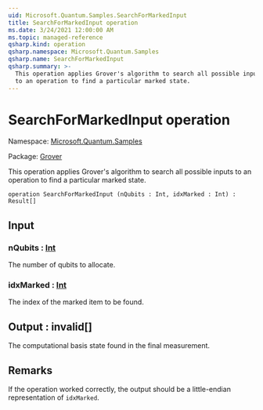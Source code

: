 ```yaml
---
uid: Microsoft.Quantum.Samples.SearchForMarkedInput
title: SearchForMarkedInput operation
ms.date: 3/24/2021 12:00:00 AM
ms.topic: managed-reference
qsharp.kind: operation
qsharp.namespace: Microsoft.Quantum.Samples
qsharp.name: SearchForMarkedInput
qsharp.summary: >-
  This operation applies Grover's algorithm to search all possible inputs
  to an operation to find a particular marked state.
---
```


# SearchForMarkedInput operation

Namespace: [Microsoft.Quantum.Samples](xref:Microsoft.Quantum.Samples)

Package: [Grover](https://nuget.org/packages/Grover)


This operation applies Grover's algorithm to search all possible inputsto an operation to find a particular marked state.

```qsharp
operation SearchForMarkedInput (nQubits : Int, idxMarked : Int) : Result[]
```


## Input

### nQubits : [Int](xref:microsoft.quantum.lang-ref.int)

The number of qubits to allocate.


### idxMarked : [Int](xref:microsoft.quantum.lang-ref.int)

The index of the marked item to be found.



## Output : __invalid<Result>__[]

The computational basis state found in the final measurement.

## Remarks

If the operation worked correctly, the output should be a little-endianrepresentation of `idxMarked`.